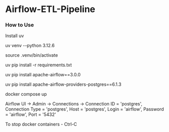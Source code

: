 # Airflow-ETL-Pipeline

### How to Use
Install uv 

uv venv --python 3.12.6

source .venv/bin/activate

uv pip install -r requirements.txt

uv pip install apache-airflow==3.0.0

uv pip install apache-airflow-providers-postgres==6.1.3

docker compose up

Airflow UI -> Admin -> Connections -> Connection ID = 'postgres', Connection Type = 'postgres', Host = 'postgres', Login = 'airflow', Password = 'airflow', Port = '5432'

To stop docker containers - Ctrl-C